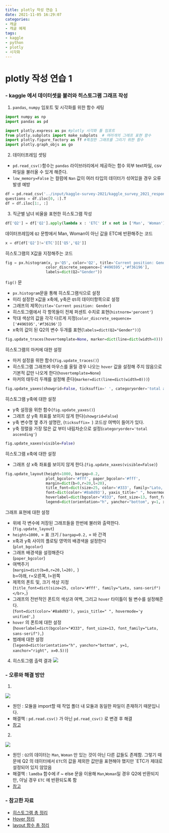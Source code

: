```yaml
---
title: plotly 작성 연습 1
date: 2021-11-05 16:29:07
categories:
- 캐글
- 캐글 예제
tags:
- kaggle
- python
- plotly
- 시각화
---
```



# plotly 작성 연습 1
### - kaggle 에서 데이터셋을 불러와 히스토그램 그래프 작성
1. `pandas`, `numpy` 임포트 및 시각화를 위한 함수 세팅
```python
import numpy as np 
import pandas as pd 

import plotly.express as px #plotly 시각화 툴 임포트
from plotly.subplots import make_subplots  # 여러개의 그래프 표현 함수
import plotly.figure_factory as ff #특정한 그래프를 그리기 위한 함수
import plotly.graph_objs as go
```
2. 데이터프레임 셋팅
- `pd.read_csv()`함수는 `pandas` 라이브러리에서 제공하는 함수
외부 text파일, csv파일을 불러올 수 있게 해준다.
- `low_memory=False` 는 컬럼에 `Nan` 값이 여러 타입의 데이터가 섞여있을 경우 오류 발생 예방
```python
df = pd.read_csv('../input/kaggle-survey-2021/kaggle_survey_2021_responses.csv',low_memory=False)
questions = df.iloc[0, :].T
df = df.iloc[1:, :]
```

3. 직군별 남녀 비율을 표현한 히스토그램 작성

```python
df['Q2'] = df['Q2'].apply(lambda x : 'ETC' if x not in ['Man', 'Woman'] else x)
```
데이터프레임에 `Q2` 문항에서 Man, Woman이 아닌 값을 ETC에 반환해주는 코드
```python
x = df[df['Q2']!='ETC'][['Q5','Q2']]
```
히스토그램의 X값을 지정해주는 코드
```python
fig = px.histogram(x, y='Q5', color='Q2', title='Current position: Gender', histnorm='percent',
                  color_discrete_sequence=['#496595','#f36196'],
                  labels=dict(Q2="Gender"))
```
`fig()` 문
  + `px.histogram`문을 통해 히스토그램식으로 설정
  + 미리 설정한 x값을 x축에, y축은 `Q5`의 데이터항목으로 설정
  + 그래프의 제목(`title='Current position: Gender`)
  + 히스토그램에서 각 항목들이 전체 퍼센트 수치로 표현(`histnorm='percent'`)
  + 막대 색상의 값을 각각 다르게 지정(`color_discrete_sequence=['#496595','#f36196']`)
  + x축의 값이 된 Q2의 변수 두개를 표현(`labels=dict(Q2="Gender"))`)
```python
fig.update_traces(hovertemplate=None, marker=dict(line=dict(width=0)))
```
히스토그램의 마커에 대한 설정
  + 마커 설정을 위한 함수(`fig.update_traces()`)
  + 히스토그램 그래프에 마우스를 올릴 경우 나오는 `hover` 값을 설정해 주지 않음으로 기본적 값만 나오게 한다(`hovertemplate=None`)
  + 마커의 태두리 두깨를 설정해 준다(`marker=dict(line=dict(width=0)))`)
```python
fig.update_yaxes(showgrid=False, ticksuffix=' ', categoryorder='total ascending')
```
히스토그램 y축에 대한 설정
  + y축 설정을 위한 함수(`fig.update_yaxes()`)
  + 그래프 상 y축 좌표를 보이지 않게 한다(`showgrid=False`)
  + y축 변수명 옆 추가 설명란, (`ticksuffix= `) 코드상 여백이 들어가 있다. 
  + y축 정렬을 가장 많은 값 부터 내림차순으로 설정(`categoryorder='total ascending'`)
```python
fig.update_xaxes(visible=False)
```
히스토그램 x축에 대한 설정
  + 그래프 상 x축 좌표를 보이지 않게 한다.(`fig.update_xaxes(visible=False)`)
```python
fig.update_layout(height=1000, bargap=0.2, 
                  plot_bgcolor='#fff', paper_bgcolor='#fff',
                  margin=dict(b=0,r=20,l=20), 
                  title_font=dict(size=25, color='#333', family="Lato, sans-serif"),
                  font=dict(color='#8a8d93'), yaxis_title=" ", hovermode='y unified',
                  hoverlabel=dict(bgcolor="#333", font_size=13, font_family="Lato, sans-serif"),
                  legend=dict(orientation="h", yanchor="bottom", y=1, xanchor="center", x=0.5))
```
그래프 표현에 대한 설정
  + 위에 각 변수에 저장된 그래프들을 한번에 불러와 출력한다.<br>(`fig.update_layout`)</br>
  + `height=1000,` = 표 크기 / `bargap=0.2,` = 바 간격
  + x축과 y축 사이의 플로팅 영역의 배경색을 설정한다<br>(`plot_bgcolor`)</br>
  + 그래프 배경색을 설정해준다<br>(`paper_bgcolor`)</br>
  + 여백주기<br>(`margin=dict(b=0,r=20,l=20), `)</br> b=아래, r=오른쪽, l=왼쪽
  + 제목의 폰트 및, 크기 색상 지정<br>(`title_font=dict(size=25, color='#fff', family="Lato, sans-serif")</br>,`)
  + 그래프의 전반적인 폰트의 색상과 여백, 그리고 `hover` 타이틀이 될 변수를 설정해준다.<br>(`font=dict(color='#8a8d93'), yaxis_title=" ", hovermode='y unified',`)</br>
  + `hover` 의 폰트에 대한 설정 <br>(`hoverlabel=dict(bgcolor="#333", font_size=13, font_family="Lato, sans-serif"),`)</br>
  + 범례에 대한 설정 <br>(`legend=dict(orientation="h", yanchor="bottom", y=1, xanchor="right", x=0.5))`)</br>
  

4. 히스토그램 출력 결과
![](/images/plotly/plotly_histogram2.png)




### - 오류와 해결 방안
1.
![](/images/plotly/plotlyreader1.png)
- 원인 : 모듈을 import할 때 작업 폴더 내 모듈과 동일한 파일이 존재하기 때문입니다.
- 해결책 : `pd.read.csv()` 가 아닌 `pd.read_csv()` 로 변경 후 해결
- [참고](https://rfriend.tistory.com/250)


2.
![](/images/plotly/plotlyhistogramer1.png)
- 원인 : `Q2`의 데이터는 `Man`, `Woman` 만 있는 것이 아닌 다른 값들도 존제함.
그렇기 때문에 Q2 의 데이터에서 `ETC`의 값을 제외한 값만을 표현해야 했지만 `ETC가 제대로 설정되어 있지 않았음
- 해결책 : `lamdba` 함수에 if ~ else 문을 이용해 `Man`,`Woman`일 경우 Q2에 반환되지만, 아닐 경우 `ETC` 에 반환되도록 함
- [참고](https://www.delftstack.com/ko/howto/python/python-lambda-if/)



### - 참고한 자료
- [히스토그램 총 정리](https://ichi.pro/ko/plotly-expressleul-sayonghan-hiseutogeulaem-jeonche-gaideu-233660807404247)
- [Hover 정리](https://plotly.com/python/hover-text-and-formatting/)
- [layout 함수 총 정리](https://plotly.com/python/reference/layout/)

